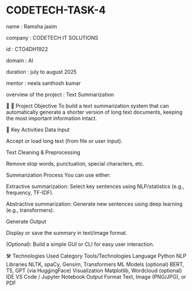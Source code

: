# CODETECH-TASK-4
name : Ramsha jasim

company : CODETECH IT SOLUTIONS

id : CTO4DH1922

domain : AI

duration : july to august 2025

mentor : neela santhosh kumar

overview of the project :  Text Summarization







🎯 📌 Project Objective
To build a text summarization system that can automatically generate a shorter version of long text documents, keeping the most important information intact.

🔑 Key Activities
Data Input

Accept or load long text (from file or user input).

Text Cleaning & Preprocessing

Remove stop words, punctuation, special characters, etc.

Summarization Process
You can use either:

Extractive summarization: Select key sentences using NLP/statistics (e.g., frequency, TF-IDF).

Abstractive summarization: Generate new sentences using deep learning (e.g., transformers).

Generate Output

Display or save the summary in text/image format.

(Optional): Build a simple GUI or CLI for easy user interaction.

🛠️ Technologies Used
Category	Tools/Technologies
Language	Python
NLP Libraries	NLTK, spaCy, Gensim, Transformers
ML Models (optional)	BERT, T5, GPT (via HuggingFace)
Visualization	Matplotlib, Wordcloud (optional)
IDE	VS Code / Jupyter Notebook
Output Format	Text, Image (PNG/JPG), or PDF

